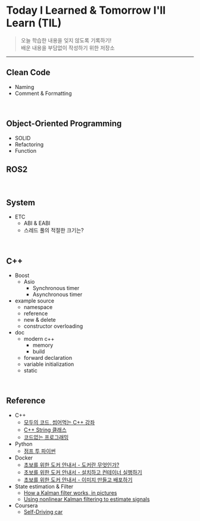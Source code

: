 # Today I Learned & Tomorrow I'll Learn (TIL)

> 오늘 학습한 내용을 잊지 않도록 기록하기!
> <br/>배운 내용을 부담없이 작성하기 위한 저장소

-------------------------------------------------------------------------------
## Clean Code
* Naming
* Comment & Formatting

<br/>

## Object-Oriented Programming
* SOLID
* Refactoring
* Function

## ROS2

<br/>

## System

* ETC
    * ABI & EABI
    * 스레드 풀의 적절한 크기는?

<br/>

## C++
* Boost
    * Asio
        * Synchronous timer
        * Asynchronous timer
* example source
    * namespace
    * reference
    * new & delete
    * constructor overloading
* doc
    * modern c++
        * memory
        * build
    * forward declaration
    * variable initialization
    * static

<br/>

## Reference

* C++
    * [모두의 코드, 씹어먹는 C++ 강좌](https://modoocode.com/)
    * [C++ String 클래스](https://blockdmask.tistory.com/338)
    * [코드없는 프로그래밍](https://www.youtube.com/channel/UCHcG02L6TSS-StkSbqVy6Fg?app=desktop)
* Python
    * [점프 투 파이썬](https://wikidocs.net/book/1)
* Docker
    * [초보를 위한 도커 안내서 - 도커란 무엇인가?](https://subicura.com/2017/01/19/docker-guide-for-beginners-1.html)
    * [초보를 위한 도커 안내서 - 설치하고 컨테이너 실행하기](https://subicura.com/2017/01/19/docker-guide-for-beginners-2.html)
    * [초보를 위한 도커 안내서 - 이미지 만들고 배포하기](https://subicura.com/2017/02/10/docker-guide-for-beginners-create-image-and-deploy.html)
* State estimation & Filter
    * [How a Kalman filter works, in pictures](https://www.bzarg.com/p/how-a-kalman-filter-works-in-pictures/)
    * [Using nonlinear Kalman filtering to estimate signals](https://www.embedded.com/using-nonlinear-kalman-filtering-to-estimate-signals/)
* Coursera
    * [Self-Driving car](https://www.coursera.org/specializations/self-driving-cars)